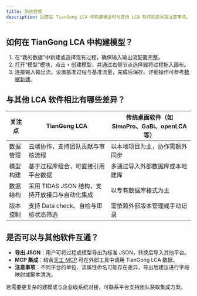 ```yaml
---
title: 系统建模
description: 回答在 TianGong LCA 中构建模型时与其他 LCA 软件的差异及注意事项。
---
```


## 如何在 TianGong LCA 中构建模型？

1. 在“我的数据”中新建或选择现有过程，确保输入输出流配置完整。  
2. 打开“模型”模块，点击 `+` 创建模型，并通过右侧节点选择器将过程拖入画布。  
3. 连接输入输出流，设置基准过程与基准流量，完成后保存。详细操作可参考[数据新建](../user-guide/create-my-data#create-model)。  

## 与其他 LCA 软件相比有哪些差异？

| 关注点 | TianGong LCA | 传统桌面软件（如 SimaPro、GaBi、openLCA 等） |
| --- | --- | --- |
| 数据管理 | 云端协作，支持团队贡献与审核流程 | 以本地项目为主，协作需额外同步 |
| 模型构建 | 基于过程库组合，可直接引用平台数据 | 多通过导入外部数据库或本地建库 |
| 数据结构 | 采用 TIDAS JSON 结构，支持开放接口与自动化集成 | 以专有数据库格式为主 |
| 版本控制 | 支持 Data check、自检与审核状态筛选 | 需依赖外部版本管理或手动记录 |

## 是否可以与其他软件互通？

- **导出 JSON**：用户可将过程或模型导出为标准 JSON，转换后导入其他平台。  
- **MCP 集成**：结合[天工 MCP](../MCP/lca_remote) 可在外部工具中调用 TianGong LCA 数据。  
- **注意事项**：不同平台的单位、流属性命名可能存在差异，导出后建议进行字段映射或脚本清洗。

若需要更复杂的建模或与企业级系统对接，可联系平台支持团队获取集成方案。
